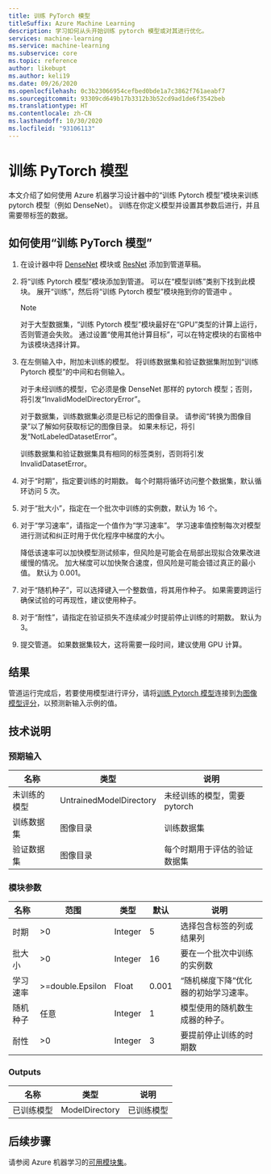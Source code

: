 ```yaml
---
title: 训练 PyTorch 模型
titleSuffix: Azure Machine Learning
description: 学习如何从头开始训练 pytorch 模型或对其进行优化。
services: machine-learning
ms.service: machine-learning
ms.subservice: core
ms.topic: reference
author: likebupt
ms.author: keli19
ms.date: 09/26/2020
ms.openlocfilehash: 0c3b23066954cefbed0bde1a7c3862f761aeabf7
ms.sourcegitcommit: 93309cd649b17b3312b3b52cd9ad1de6f3542beb
ms.translationtype: HT
ms.contentlocale: zh-CN
ms.lasthandoff: 10/30/2020
ms.locfileid: "93106113"
---
```

# <a name="train-pytorch-model"></a>训练 PyTorch 模型

本文介绍了如何使用 Azure 机器学习设计器中的“训练 Pytorch 模型”模块来训练 pytorch 模型（例如 DenseNet）。 训练在你定义模型并设置其参数后进行，并且需要带标签的数据。 

## <a name="how-to-use-train-pytorch-model"></a>如何使用“训练 PyTorch 模型” 

1. 在设计器中将 [DenseNet](densenet.md) 模块或 [ResNet](resnet.md) 添加到管道草稿。

2. 将“训练 Pytorch 模型”模块添加到管道。 可以在“模型训练”类别下找到此模块。 展开“训练”，然后将“训练 Pytorch 模型”模块拖到你的管道中 。

   > [!NOTE]
   > 对于大型数据集，“训练 Pytorch 模型”模块最好在“GPU”类型的计算上运行，否则管道会失败。 通过设置“使用其他计算目标”，可以在特定模块的右窗格中为该模块选择计算。

3.  在左侧输入中，附加未训练的模型。 将训练数据集和验证数据集附加到“训练 Pytorch 模型”的中间和右侧输入。

    对于未经训练的模型，它必须是像 DenseNet 那样的 pytorch 模型；否则，将引发“InvalidModelDirectoryError”。

    对于数据集，训练数据集必须是已标记的图像目录。 请参阅“转换为图像目录”以了解如何获取标记的图像目录。 如果未标记，将引发“NotLabeledDatasetError”。

    训练数据集和验证数据集具有相同的标签类别，否则将引发 InvalidDatasetError。

4.  对于“时期”，指定要训练的时期数。 每个时期将循环访问整个数据集，默认循环访问 5 次。

5.  对于“批大小”，指定在一个批次中训练的实例数，默认为 16 个。

6.  对于“学习速率”，请指定一个值作为“学习速率”。 学习速率值控制每次对模型进行测试和纠正时用于优化程序中梯度的大小。

    降低该速率可以加快模型测试频率，但风险是可能会在局部出现拟合效果改进缓慢的情况。 加大梯度可以加快聚合速度，但风险是可能会错过真正的最小值。 默认为 0.001。

7.  对于“随机种子”，可以选择键入一个整数值，将其用作种子。 如果需要跨运行确保试验的可再现性，建议使用种子。

8.  对于“耐性”，请指定在验证损失不连续减少时提前停止训练的时期数。 默认为 3。

9.  提交管道。 如果数据集较大，这将需要一段时间，建议使用 GPU 计算。

## <a name="results"></a>结果

管道运行完成后，若要使用模型进行评分，请将[训练 Pytorch 模型](train-pytorch-model.md)连接到[为图像模型评分](score-image-model.md)，以预测新输入示例的值。

## <a name="technical-notes"></a>技术说明
###  <a name="expected-inputs"></a>预期输入  

| 名称               | 类型                    | 说明                              |
| ------------------ | ----------------------- | ---------------------------------------- |
| 未训练的模型    | UntrainedModelDirectory | 未经训练的模型，需要 pytorch         |
| 训练数据集   | 图像目录          | 训练数据集                         |
| 验证数据集 | 图像目录          | 每个时期用于评估的验证数据集 |

###  <a name="module-parameters"></a>模块参数  

| 名称          | 范围            | 类型    | 默认 | 说明                              |
| ------------- | ---------------- | ------- | ------- | ---------------------------------------- |
| 时期        | >0               | Integer | 5       | 选择包含标签的列或结果列 |
| 批大小    | >0               | Integer | 16      | 要在一个批次中训练的实例数   |
| 学习速率 | >=double.Epsilon | Float   | 0.001   | “随机梯度下降”优化器的初始学习速率。 |
| 随机种子   | 任意              | Integer | 1       | 模型使用的随机数生成器的种子。 |
| 耐性      | >0               | Integer | 3       | 要提前停止训练的时期数   |

###  <a name="outputs"></a>Outputs  

| 名称          | 类型           | 说明   |
| ------------- | -------------- | ------------- |
| 已训练模型 | ModelDirectory | 已训练模型 |

## <a name="next-steps"></a>后续步骤

请参阅 Azure 机器学习的[可用模块集](module-reference.md)。 



